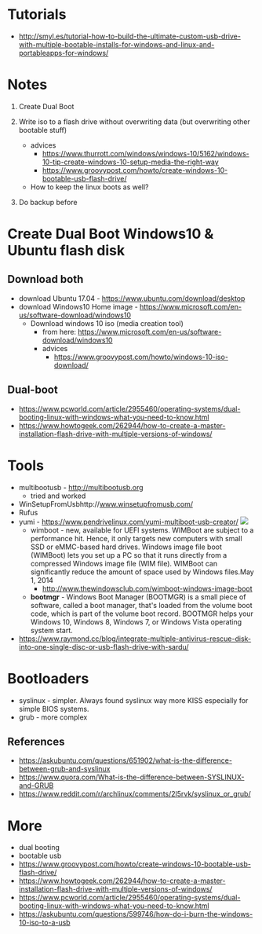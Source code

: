 # Tutorials
  - http://smyl.es/tutorial-how-to-build-the-ultimate-custom-usb-drive-with-multiple-bootable-installs-for-windows-and-linux-and-portableapps-for-windows/

# Notes
1. Create Dual Boot
2. Write iso to a flash drive without overwriting data (but overwriting other bootable stuff)
   - advices
     - https://www.thurrott.com/windows/windows-10/5162/windows-10-tip-create-windows-10-setup-media-the-right-way
     - https://www.groovypost.com/howto/create-windows-10-bootable-usb-flash-drive/
   - How to keep the linux boots as well?

3. Do backup before

# Create Dual Boot Windows10 & Ubuntu flash disk
## Download both
- download Ubuntu 17.04 - https://www.ubuntu.com/download/desktop
- download Windows10 Home image - https://www.microsoft.com/en-us/software-download/windows10
  - Download windows 10 iso (media creation tool)
    - from here: https://www.microsoft.com/en-us/software-download/windows10
    - advices
      - https://www.groovypost.com/howto/windows-10-iso-download/
## Dual-boot
- https://www.pcworld.com/article/2955460/operating-systems/dual-booting-linux-with-windows-what-you-need-to-know.html
- https://www.howtogeek.com/262944/how-to-create-a-master-installation-flash-drive-with-multiple-versions-of-windows/

# Tools
- multibootusb - http://multibootusb.org
  - tried and worked
- WinSetupFromUsbhttp://www.winsetupfromusb.com/
- Rufus
- yumi - https://www.pendrivelinux.com/yumi-multiboot-usb-creator/
  ![](http://thewindowsclub.thewindowsclubco.netdna-cdn.com/wp-content/uploads/2014/04/Wimboot_-600x60.jpg)
  - wimboot - new, available for UEFI systems. WIMBoot are subject to a performance hit. Hence, it only targets new computers with small SSD or eMMC-based hard drives. Windows image file boot (WIMBoot) lets you set up a PC so that it runs directly from a compressed Windows image file (WIM file). WIMBoot can significantly reduce the amount of space used by Windows files.May 1, 2014
    - http://www.thewindowsclub.com/wimboot-windows-image-boot
  - **bootmgr** - Windows Boot Manager (BOOTMGR) is a small piece of software, called a boot manager, that's loaded from the volume boot code, which is part of the volume boot record. BOOTMGR helps your Windows 10, Windows 8, Windows 7, or Windows Vista operating system start.
- https://www.raymond.cc/blog/integrate-multiple-antivirus-rescue-disk-into-one-single-disc-or-usb-flash-drive-with-sardu/

# Bootloaders
- syslinux - simpler. Always found syslinux way more KISS especially for simple BIOS systems. 
- grub - more complex
## References
- https://askubuntu.com/questions/651902/what-is-the-difference-between-grub-and-syslinux
- https://www.quora.com/What-is-the-difference-between-SYSLINUX-and-GRUB
- https://www.reddit.com/r/archlinux/comments/2l5rvk/syslinux_or_grub/

# More
- dual booting
- bootable usb
- https://www.groovypost.com/howto/create-windows-10-bootable-usb-flash-drive/
- https://www.howtogeek.com/262944/how-to-create-a-master-installation-flash-drive-with-multiple-versions-of-windows/
- https://www.pcworld.com/article/2955460/operating-systems/dual-booting-linux-with-windows-what-you-need-to-know.html
- https://askubuntu.com/questions/599746/how-do-i-burn-the-windows-10-iso-to-a-usb